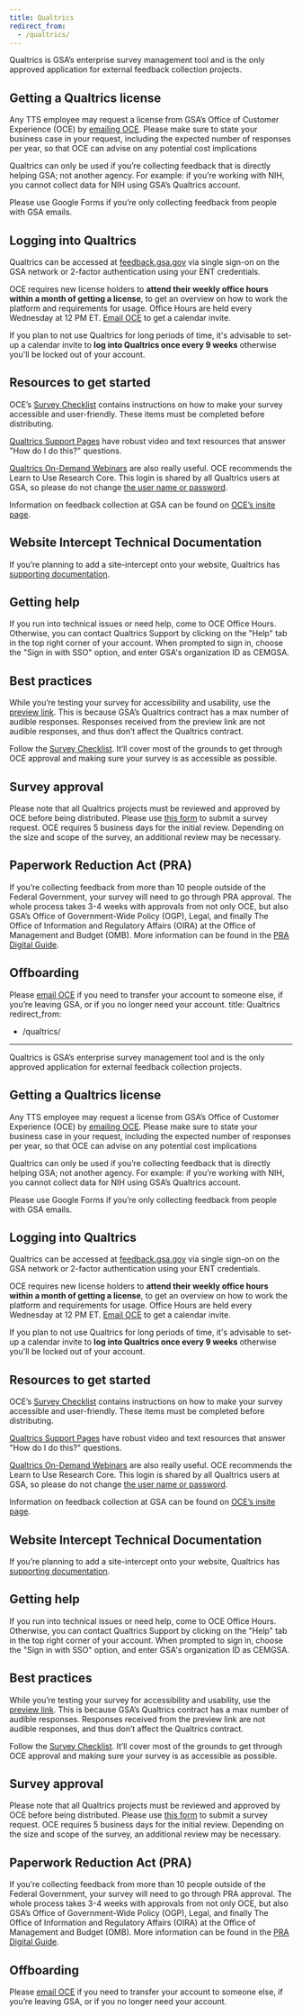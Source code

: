 ```yaml
---
title: Qualtrics
redirect_from:
  - /qualtrics/
---
```


Qualtrics is GSA’s enterprise survey management tool and is the only approved application for external feedback collection projects.

## Getting a Qualtrics license

Any TTS employee may request a license from GSA’s Office of Customer Experience (OCE) by [emailing OCE](mailto:customerexperience@gsa.gov). Please make sure to state your business case in your request, including the expected number of responses per year, so that OCE can advise on any potential cost implications

Qualtrics can only be used if you’re collecting feedback that is directly helping GSA; not another agency. For example: if you’re working with NIH, you cannot collect data for NIH using GSA’s Qualtrics account.

Please use Google Forms if you’re only collecting feedback from people with GSA emails.

## Logging into Qualtrics

Qualtrics can be accessed at [feedback.gsa.gov](https://feedback.gsa.gov) via single sign-on on the GSA network or 2-factor authentication using your ENT credentials.

OCE requires new license holders to **attend their weekly office hours within a month of getting a license**, to get an overview on how to work the platform and requirements for usage. Office Hours are held every Wednesday at 12 PM ET. [Email OCE](mailto:customerexperience@gsa.gov) to get a calendar invite.

If you plan to not use Qualtrics for long periods of time, it's advisable to set-up a calendar invite to **log into Qualtrics once every 9 weeks** otherwise you'll be locked out of your account.

## Resources to get started

OCE’s [Survey Checklist](https://docs.google.com/document/d/1f5wkHrw5UPsZGKbPJbXOzysvDMeDr5RvzHLjoFOnX1U/edit) contains instructions on how to make your survey accessible and user-friendly. These items must be completed before distributing.

[Qualtrics Support Pages](https://www.qualtrics.com/support/) have robust video and text resources that answer "How do I do this?" questions.

[Qualtrics On-Demand Webinars](https://www.qualtrics.com/support/trainings-and-webinars/on-demand-webinars/) are also really useful. OCE recommends the Learn to Use Research Core. This login is shared by all Qualtrics users at GSA, so please do not change [the user name or password](https://docs.google.com/document/d/1yXy1k3wjH8NCI3SZPy3BhuoLItKJjUT3h_kKs2I6UoE/edit?usp=sharing).

Information on feedback collection at GSA can be found on [OCE’s insite page](https://insite.gsa.gov/services-and-offices/staff-offices/office-of-customer-experience/surveys-and-feedback-collection).

## Website Intercept Technical Documentation

If you’re planning to add a site-intercept onto your website, Qualtrics has [supporting documentation](https://www.qualtrics.com/support/website-app-feedback/getting-started-with-website-app-feedback/website-app-feedback-technical-documentation/).

## Getting help

If you run into technical issues or need help, come to OCE Office Hours. Otherwise, you can contact Qualtrics Support by clicking on the "Help" tab in the top right corner of your account. When prompted to sign in, choose the "Sign in with SSO" option, and enter GSA's organization ID as CEMGSA.

## Best practices

While you’re testing your survey for accessibility and usability, use the [preview link](https://www.qualtrics.com/support/survey-platform/survey-module/preview-survey/). This is because GSA’s Qualtrics contract has a max number of audible responses. Responses received from the preview link are not audible responses, and thus don’t affect the Qualtrics contract.

Follow the [Survey Checklist](https://docs.google.com/document/d/1f5wkHrw5UPsZGKbPJbXOzysvDMeDr5RvzHLjoFOnX1U/edit). It’ll cover most of the grounds to get through OCE approval and making sure your survey is as accessible as possible.

## Survey approval

Please note that all Qualtrics projects must be reviewed and approved by OCE before being distributed. Please use [this form](https://feedback.gsa.gov/jfe/form/SV_bw48jGEVifGRXjT) to submit a survey request. OCE requires 5 business days for the initial review. Depending on the size and scope of the survey, an additional review may be necessary.

## Paperwork Reduction Act (PRA)

If you’re collecting feedback from more than 10 people outside of the Federal Government, your survey will need to go through PRA approval. The whole process takes 3-4 weeks with approvals from not only OCE, but also GSA’s Office of Government-Wide Policy (OGP), Legal, and finally The Office of Information and Regulatory Affairs (OIRA) at the Office of Management and Budget (OMB). More information can be found in the [PRA Digital Guide](https://pra.digital.gov/).

## Offboarding

Please [email OCE](mailto:customerexperience@gsa.gov) if you need to transfer your account to someone else, if you’re leaving GSA, or if you no longer need your account.
title: Qualtrics
redirect_from:

- /qualtrics/

---

Qualtrics is GSA’s enterprise survey management tool and is the only approved application for external feedback collection projects.

## Getting a Qualtrics license

Any TTS employee may request a license from GSA’s Office of Customer Experience (OCE) by [emailing OCE](mailto:customerexperience@gsa.gov). Please make sure to state your business case in your request, including the expected number of responses per year, so that OCE can advise on any potential cost implications

Qualtrics can only be used if you’re collecting feedback that is directly helping GSA; not another agency. For example: if you’re working with NIH, you cannot collect data for NIH using GSA’s Qualtrics account.

Please use Google Forms if you’re only collecting feedback from people with GSA emails.

## Logging into Qualtrics

Qualtrics can be accessed at [feedback.gsa.gov](https://feedback.gsa.gov) via single sign-on on the GSA network or 2-factor authentication using your ENT credentials.

OCE requires new license holders to **attend their weekly office hours within a month of getting a license**, to get an overview on how to work the platform and requirements for usage. Office Hours are held every Wednesday at 12 PM ET. [Email OCE](mailto:customerexperience@gsa.gov) to get a calendar invite.

If you plan to not use Qualtrics for long periods of time, it's advisable to set-up a calendar invite to **log into Qualtrics once every 9 weeks** otherwise you'll be locked out of your account.

## Resources to get started

OCE’s [Survey Checklist](https://docs.google.com/document/d/1f5wkHrw5UPsZGKbPJbXOzysvDMeDr5RvzHLjoFOnX1U/edit) contains instructions on how to make your survey accessible and user-friendly. These items must be completed before distributing.

[Qualtrics Support Pages](https://www.qualtrics.com/support/) have robust video and text resources that answer "How do I do this?" questions.

[Qualtrics On-Demand Webinars](https://www.qualtrics.com/support/trainings-and-webinars/on-demand-webinars/) are also really useful. OCE recommends the Learn to Use Research Core. This login is shared by all Qualtrics users at GSA, so please do not change [the user name or password](https://docs.google.com/document/d/1yXy1k3wjH8NCI3SZPy3BhuoLItKJjUT3h_kKs2I6UoE/edit?usp=sharing).

Information on feedback collection at GSA can be found on [OCE’s insite page](https://insite.gsa.gov/services-and-offices/staff-offices/office-of-customer-experience/surveys-and-feedback-collection).

## Website Intercept Technical Documentation

If you’re planning to add a site-intercept onto your website, Qualtrics has [supporting documentation](https://www.qualtrics.com/support/website-app-feedback/getting-started-with-website-app-feedback/website-app-feedback-technical-documentation/).

## Getting help

If you run into technical issues or need help, come to OCE Office Hours. Otherwise, you can contact Qualtrics Support by clicking on the "Help" tab in the top right corner of your account. When prompted to sign in, choose the "Sign in with SSO" option, and enter GSA's organization ID as CEMGSA.

## Best practices

While you’re testing your survey for accessibility and usability, use the [preview link](https://www.qualtrics.com/support/survey-platform/survey-module/preview-survey/). This is because GSA’s Qualtrics contract has a max number of audible responses. Responses received from the preview link are not audible responses, and thus don’t affect the Qualtrics contract.

Follow the [Survey Checklist](https://docs.google.com/document/d/1f5wkHrw5UPsZGKbPJbXOzysvDMeDr5RvzHLjoFOnX1U/edit). It’ll cover most of the grounds to get through OCE approval and making sure your survey is as accessible as possible.

## Survey approval

Please note that all Qualtrics projects must be reviewed and approved by OCE before being distributed. Please use [this form](https://feedback.gsa.gov/jfe/form/SV_bw48jGEVifGRXjT) to submit a survey request. OCE requires 5 business days for the initial review. Depending on the size and scope of the survey, an additional review may be necessary.

## Paperwork Reduction Act (PRA)

If you’re collecting feedback from more than 10 people outside of the Federal Government, your survey will need to go through PRA approval. The whole process takes 3-4 weeks with approvals from not only OCE, but also GSA’s Office of Government-Wide Policy (OGP), Legal, and finally The Office of Information and Regulatory Affairs (OIRA) at the Office of Management and Budget (OMB). More information can be found in the [PRA Digital Guide](https://pra.digital.gov/).

## Offboarding

Please [email OCE](mailto:customerexperience@gsa.gov) if you need to transfer your account to someone else, if you’re leaving GSA, or if you no longer need your account.

